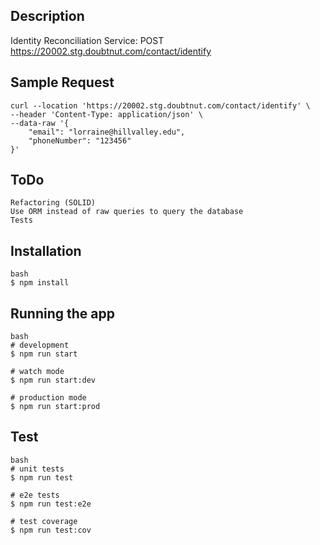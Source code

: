 ## Description

Identity Reconciliation Service: POST https://20002.stg.doubtnut.com/contact/identify

## Sample Request

```
curl --location 'https://20002.stg.doubtnut.com/contact/identify' \
--header 'Content-Type: application/json' \
--data-raw '{
    "email": "lorraine@hillvalley.edu",
    "phoneNumber": "123456"
}'
```

## ToDo

```
Refactoring (SOLID)
Use ORM instead of raw queries to query the database
Tests
```

## Installation

```
bash
$ npm install
```

## Running the app

```
bash
# development
$ npm run start

# watch mode
$ npm run start:dev

# production mode
$ npm run start:prod
```

## Test

```
bash
# unit tests
$ npm run test

# e2e tests
$ npm run test:e2e

# test coverage
$ npm run test:cov
```

